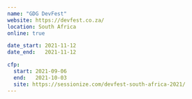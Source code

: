 ```yaml
---
name: "GDG DevFest"
website: https://devfest.co.za/
location: South Africa
online: true

date_start: 2021-11-12
date_end:   2021-11-12

cfp:
  start: 2021-09-06
  end:   2021-10-03
  site: https://sessionize.com/devfest-south-africa-2021/
---
```

